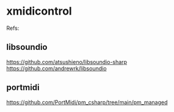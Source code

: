 # xmidicontrol

Refs:

## libsoundio

https://github.com/atsushieno/libsoundio-sharp
https://github.com/andrewrk/libsoundio

## portmidi

https://github.com/PortMidi/pm_csharp/tree/main/pm_managed


